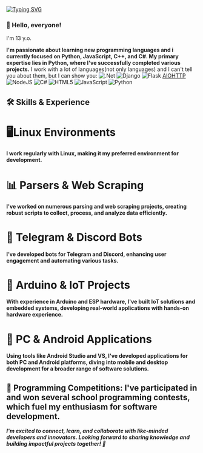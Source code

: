 [![Typing SVG](https://readme-typing-svg.demolab.com?font=Fira+Code&pause=1000&width=435&lines=About+Me)](https://git.io/typing-svg)


### 👋 Hello, everyone!
I'm 13 y.o.

**I'm passionate about learning new programming languages and i currently focused on Python, JavaScript, C++, and C#. My primary expertise lies in Python, where I've successfully completed various projects.**
I work with a lot of languages(not only languages) and I can't tell you about them, but I can show you:
![.Net](https://img.shields.io/badge/.NET-5C2D91?style=for-the-badge&logo=.net&logoColor=white)
![Django](https://img.shields.io/badge/django-%23092E20.svg?style=for-the-badge&logo=django&logoColor=white)
![Flask](https://img.shields.io/badge/flask-%23000.svg?style=for-the-badge&logo=flask&logoColor=white)
[AIOHTTP](https://img.shields.io/badge/iohttp-%232C5bb4.svg?style=for-the-badge&logo=aiohttp&logoColor=white)
![NodeJS](https://img.shields.io/badge/node.js-6DA55F?style=for-the-badge&logo=node.js&logoColor=white)
![C#](https://img.shields.io/badge/c%23-%23239120.svg?style=for-the-badge&logo=csharp&logoColor=white)
![HTML5](https://img.shields.io/badge/html5-%23E34F26.svg?style=for-the-badge&logo=html5&logoColor=white)
![JavaScript](https://img.shields.io/badge/javascript-%23323330.svg?style=for-the-badge&logo=javascript&logoColor=%23F7DF1E)
![Python](https://img.shields.io/badge/python-3670A0?style=for-the-badge&logo=python&logoColor=ffdd54)
## 🛠 Skills & Experience

# 🖥️Linux Environments 
**I work regularly with Linux, making it my preferred environment for development.**

# 📊 Parsers & Web Scraping
**I've worked on numerous parsing and web scraping projects, creating robust scripts to collect, process, and analyze data efficiently.**

# 🤖 Telegram & Discord Bots
**I’ve developed bots for Telegram and Discord, enhancing user engagement and automating various tasks.**

# 🔌 Arduino & IoT Projects
**With experience in Arduino and ESP hardware, I've built IoT solutions and embedded systems, developing real-world applications with hands-on hardware experience.**

# 📱 PC & Android Applications
**Using tools like Android Studio and VS, I've developed applications for both PC and Android platforms, diving into mobile and desktop development for a broader range of software solutions.**

## 🎯 Programming Competitions: I've participated in and won several school programming contests, which fuel my enthusiasm for software development.

***I'm excited to connect, learn, and collaborate with like-minded developers and innovators. Looking forward to sharing knowledge and building impactful projects together! 🚀***
